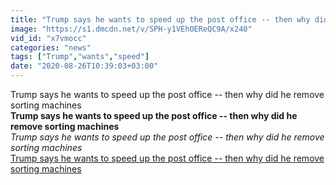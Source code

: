 ```yaml
---
title: "Trump says he wants to speed up the post office -- then why did he remove sorting machines"
image: "https://s1.dmcdn.net/v/SPH-y1VEhOEReQC9A/x240"
vid_id: "x7vmocc"
categories: "news"
tags: ["Trump","wants","speed"]
date: "2020-08-26T10:39:03+03:00"
---
```

Trump says he wants to speed up the post office -- then why did he remove sorting machines<br><b>Trump says he wants to speed up the post office -- then why did he remove sorting machines</b><br> <i>Trump says he wants to speed up the post office -- then why did he remove sorting machines</i><br> <u>Trump says he wants to speed up the post office -- then why did he remove sorting machines</u>
